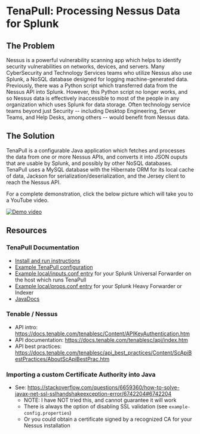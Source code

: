 # TenaPull: Processing Nessus Data for Splunk

## The Problem

Nessus is a powerful vulnerability scanning app which helps to identify security vulnerabilities on networks, devices, and servers.  Many CyberSecurity and Technology Services teams who utilize Nessus also use Splunk, a NoSQL database designed for logging machine-generated data.  Previously, there was a Python script which transferred data from the Nessus API into Splunk.  However, this Python script no longer works, and so Nessus data is effectively inaccessible to most of the people in any organization which uses Splunk for data storage.  Often technology service teams beyond just Security -- including Desktop Engineering, Server Teams, and Help Desks, among others -- would benefit from Nessus data.

## The Solution

TenaPull is a configurable Java application which fetches and processes the data from one or more Nessus APIs, and converts it into JSON ouputs that are usable by Splunk, and possibly by other NoSQL databases.  TenaPull uses a MySQL database with the Hibernate ORM for its local cache of data, Jackson for serialization/deserialization, and the Jersey client to reach the Nessus API.

For a complete demonstration, click the below picture which will take you to a YouTube video.

<a href="https://www.youtube.com/watch?v=aHoMRjRHHrc" rel="Demo video">![Demo video](https://raw.githubusercontent.com/billyJoePiano/TenaPull/master/screenshots/Splunk-table%20(best%20format%20for%20viewing).png)</a>



## Resources


### TenaPull Documentation

- [Install and run instructions](installAndRun.md)
- [Example TenaPull configuration](example-config.properties)
- [Example local/inputs.conf entry](inputs.conf) for your Splunk Universal Forwarder on the host which runs TenaPull
- [Example local/props.conf entry](props.conf) for your Splunk Heavy Forwarder or Indexer
- [JavaDocs](https://billyjoepiano.github.io/TenaPull/)


### Tenable / Nessus

- API intro: https://docs.tenable.com/tenablesc/Content/APIKeyAuthentication.htm
- API documentation: https://docs.tenable.com/tenablesc/api/index.htm
- API best practices: https://docs.tenable.com/tenablesc/api_best_practices/Content/ScApiBestPractices/AboutScApiBestPrac.htm


### Importing a custom Certificate Authority into Java

- See: https://stackoverflow.com/questions/6659360/how-to-solve-javax-net-ssl-sslhandshakeexception-error/6742204#6742204
    - NOTE: I have NOT tried this, and cannot guarantee it will work
    - There is always the option of disabling SSL validation (see `example-config.properties`)
    - Or you could obtain a certificate signed by a recognized CA for your Nessus installation
